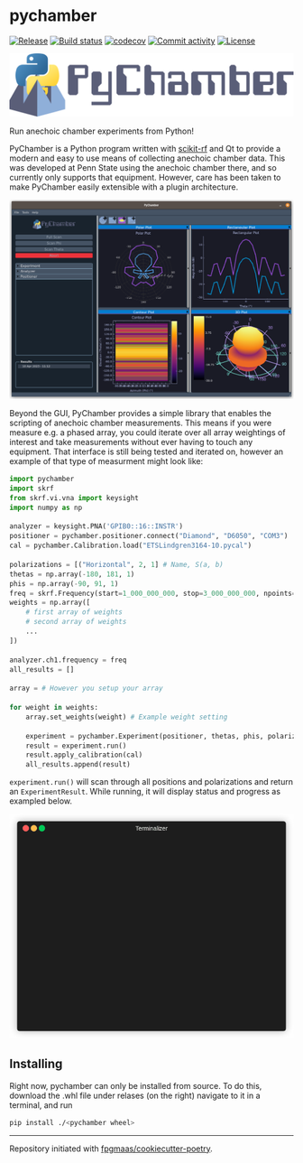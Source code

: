 # pychamber

[![Release](https://img.shields.io/github/v/release/pychamber/pychamber)](https://img.shields.io/github/v/release/pychamber/pychamber)
[![Build status](https://img.shields.io/github/actions/workflow/status/pychamber/pychamber/main.yml?branch=main)](https://github.com/pychamber/pychamber/actions/workflows/main.yml?query=branch%3Amain)
[![codecov](https://codecov.io/gh/pychamber/pychamber/branch/main/graph/badge.svg)](https://codecov.io/gh/pychamber/pychamber)
[![Commit activity](https://img.shields.io/github/commit-activity/m/pychamber/pychamber)](https://img.shields.io/github/commit-activity/m/pychamber/pychamber)
[![License](https://img.shields.io/github/license/pychamber/pychamber)](https://img.shields.io/github/license/pychamber/pychamber)

![logo](docs/imgs/logo_dark_text.png)

Run anechoic chamber experiments from Python!

PyChamber is a Python program written with
[scikit-rf](https://github.com/scikit-rf/scikit-rf) and Qt to provide a modern
and easy to use means of collecting anechoic chamber data. This was developed at
Penn State using the anechoic chamber there, and so currently only supports that
equipment. However, care has been taken to make PyChamber easily extensible with
a plugin architecture.

<p align="center">
    <img src="docs/imgs/interface.png" alt="An example image of the interface"/>
</p>

Beyond the GUI, PyChamber provides a simple library that enables the scripting
of anechoic chamber measurements. This means if you were measure e.g. a phased
array, you could iterate over all array weightings of interest and take
measurements without ever having to touch any equipment. That interface is still
being tested and iterated on, however an example of that type of measurment
might look like:

```python
import pychamber
import skrf
from skrf.vi.vna import keysight
import numpy as np

analyzer = keysight.PNA('GPIB0::16::INSTR')
positioner = pychamber.positioner.connect("Diamond", "D6050", "COM3")
cal = pychamber.Calibration.load("ETSLindgren3164-10.pycal")

polarizations = [("Horizontal", 2, 1] # Name, S(a, b)
thetas = np.array(-180, 181, 1)
phis = np.array(-90, 91, 1)
freq = skrf.Frequency(start=1_000_000_000, stop=3_000_000_000, npoints=401, unit='Hz')
weights = np.array([
    # first array of weights
    # second array of weights
    ...
])

analyzer.ch1.frequency = freq
all_results = []

array = # However you setup your array

for weight in weights:
    array.set_weights(weight) # Example weight setting

    experiment = pychamber.Experiment(positioner, thetas, phis, polarizations, f)
    result = experiment.run()
    result.apply_calibration(cal)
    all_results.append(result)
```

`experiment.run()` will scan through all positions and polarizations and return
an `ExperimentResult`. While running, it will display status and progress as
exampled below.

<p align="center">
    <img src="docs/imgs/pychamber.gif" alt="Terminal with example run"/>
</p>

## Installing

Right now, pychamber can only be installed from source. To do this, download the
.whl file under relases (on the right) navigate to it in a terminal, and run

```bash
pip install ./<pychamber wheel>
```

---

Repository initiated with [fpgmaas/cookiecutter-poetry](https://github.com/fpgmaas/cookiecutter-poetry).

